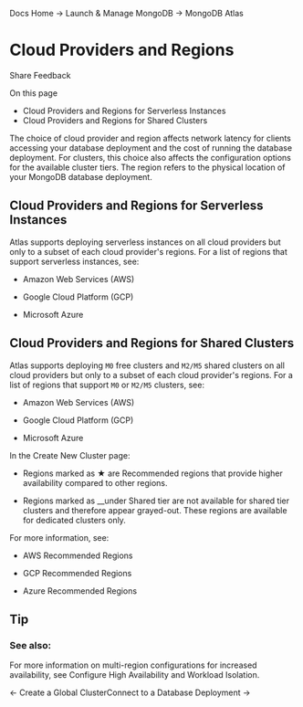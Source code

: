 Docs Home → Launch & Manage MongoDB → MongoDB Atlas

# Cloud Providers and Regions

Share Feedback

On this page

  * Cloud Providers and Regions for Serverless Instances
  * Cloud Providers and Regions for Shared Clusters

The choice of cloud provider and region affects network latency for clients
accessing your database deployment and the cost of running the database
deployment. For clusters, this choice also affects the configuration options
for the available cluster tiers. The region refers to the physical location of
your MongoDB database deployment.

## Cloud Providers and Regions for Serverless Instances

Atlas supports deploying serverless instances on all cloud providers but only
to a subset of each cloud provider's regions. For a list of regions that
support serverless instances, see:

  * Amazon Web Services (AWS)

  * Google Cloud Platform (GCP)

  * Microsoft Azure

## Cloud Providers and Regions for Shared Clusters

Atlas supports deploying `M0` free clusters and `M2/M5` shared clusters on all
cloud providers but only to a subset of each cloud provider's regions. For a
list of regions that support `M0` or `M2/M5` clusters, see:

  * Amazon Web Services (AWS)

  * Google Cloud Platform (GCP)

  * Microsoft Azure

In the Create New Cluster page:

  * Regions marked as ★ are Recommended regions that provide higher availability compared to other regions.

  * Regions marked as __under Shared tier are not available for shared tier clusters and therefore appear grayed-out. These regions are available for dedicated clusters only.

For more information, see:

  * AWS Recommended Regions

  * GCP Recommended Regions

  * Azure Recommended Regions

## Tip

### See also:

For more information on multi-region configurations for increased
availability, see Configure High Availability and Workload Isolation.

← Create a Global ClusterConnect to a Database Deployment →

